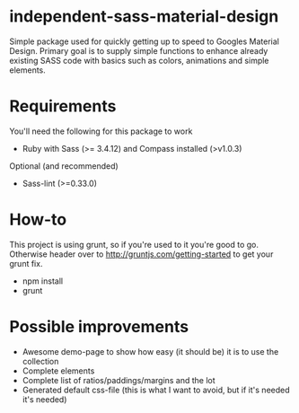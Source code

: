 independent-sass-material-design
================================

Simple package used for quickly getting up to speed to Googles Material Design. Primary goal is to supply simple functions to enhance already existing SASS code with basics such as colors, animations and simple elements.

# Requirements
You'll need the following for this package to work

- Ruby with Sass (>= 3.4.12) and Compass installed (>v1.0.3)

Optional (and recommended)

- Sass-lint (>=0.33.0)

# How-to
This project is using grunt, so if you're used to it you're good to go. Otherwise header over to http://gruntjs.com/getting-started to get your grunt fix.

- npm install
- grunt

# Possible improvements
- Awesome demo-page to show how easy (it should be) it is to use the collection
- Complete elements
- Complete list of ratios/paddings/margins and the lot
- Generated default css-file (this is what I want to avoid, but if it's needed it's needed)
